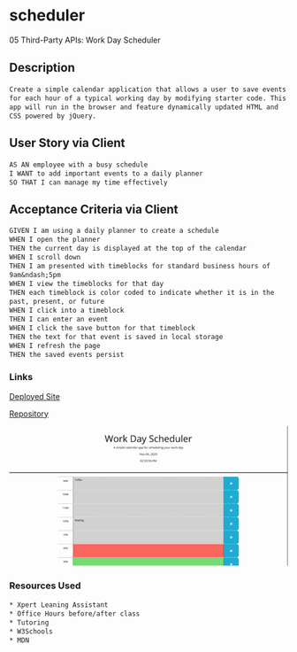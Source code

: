 # scheduler
05 Third-Party APIs: Work Day Scheduler

## Description
```
Create a simple calendar application that allows a user to save events for each hour of a typical working day by modifying starter code. This app will run in the browser and feature dynamically updated HTML and CSS powered by jQuery.

```

## User Story via Client

```
AS AN employee with a busy schedule
I WANT to add important events to a daily planner
SO THAT I can manage my time effectively
```

## Acceptance Criteria via Client

```
GIVEN I am using a daily planner to create a schedule
WHEN I open the planner
THEN the current day is displayed at the top of the calendar
WHEN I scroll down
THEN I am presented with timeblocks for standard business hours of 9am&ndash;5pm
WHEN I view the timeblocks for that day
THEN each timeblock is color coded to indicate whether it is in the past, present, or future
WHEN I click into a timeblock
THEN I can enter an event
WHEN I click the save button for that timeblock
THEN the text for that event is saved in local storage
WHEN I refresh the page
THEN the saved events persist
```
### Links


[Deployed Site](https://catxcoding.github.io/scheduler)

[Repository](https://github.com/catxcoding/scheduler)

![Screenshot GIF](assets/screenshot.gif)



### Resources Used

```
* Xpert Leaning Assistant
* Office Hours before/after class
* Tutoring
* W3Schools
* MDN
```